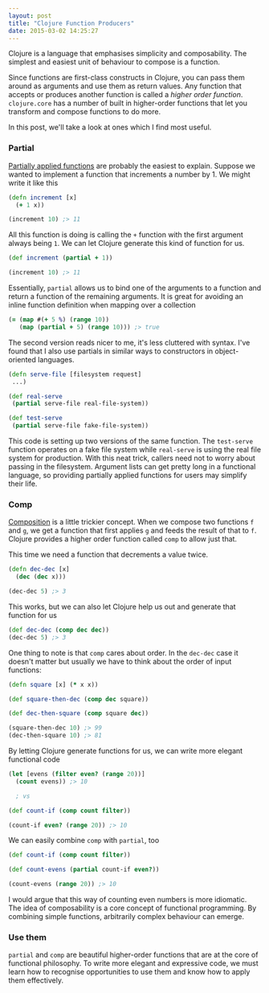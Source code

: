 ```yaml
---
layout: post
title: "Clojure Function Producers"
date: 2015-03-02 14:25:27
---
```

Clojure is a language that emphasises simplicity and composability. The simplest and easiest unit of behaviour to compose is a function.

Since functions are first-class constructs in Clojure, you can pass them around as arguments and use them as return values. Any function that accepts or produces another function is called a _higher order function_.  `clojure.core` has a number of built in higher-order functions that let you transform and compose functions to do more.

In this post, we'll take a look at ones which I find most useful.

### Partial

[Partially applied functions](http://en.wikipedia.org/wiki/Partial_application) are probably the easiest to explain. Suppose we wanted to implement a function that increments a number by 1. We might write it like this

```clojure
(defn increment [x]
  (+ 1 x))

(increment 10) ;> 11
```

All this function is doing is calling the `+` function with the first argument always being `1`. We can let Clojure generate this kind of function for us.

```clojure
(def increment (partial + 1))

(increment 10) ;> 11
```

Essentially, `partial` allows us to bind one of the arguments to a function and return a function of the remaining arguments. It is great for avoiding an inline function definition when mapping over a collection

```clojure
(= (map #(+ 5 %) (range 10)) 
   (map (partial + 5) (range 10))) ;> true
```

The second version reads nicer to me, it's less cluttered with syntax. I've found that I also use partials in similar ways to constructors in object-oriented languages.

```clojure
(defn serve-file [filesystem request]
 ...)

(def real-serve 
 (partial serve-file real-file-system))

(def test-serve 
 (partial serve-file fake-file-system))
```

This code is setting up two versions of the same function. The `test-serve` function operates on a fake file system while `real-serve` is using the real file system for production. With this neat trick, callers need not to worry about passing in the filesystem. Argument lists can get pretty long in a functional language, so providing partially applied functions for users may simplify their life.

### Comp

[Composition](http://en.wikipedia.org/wiki/Function_composition) is a little trickier concept. When we compose two functions `f` and `g`, we get a function that first applies `g` and feeds the result of that to `f`. Clojure provides a higher order function called `comp` to allow just that.

This time we need a function that decrements a value twice.

```clojure
(defn dec-dec [x]
  (dec (dec x)))

(dec-dec 5) ;> 3
```

This works, but we can also let Clojure help us out and generate that function for us

```clojure
(def dec-dec (comp dec dec))
(dec-dec 5) ;> 3
```

One thing to note is that `comp` cares about order. In the `dec-dec` case it doesn't matter but usually we have to think about the order of input functions:

```clojure
(defn square [x] (* x x))

(def square-then-dec (comp dec square))

(def dec-then-square (comp square dec))

(square-then-dec 10) ;> 99
(dec-then-square 10) ;> 81
```

By letting Clojure generate functions for us, we can write more elegant functional code

```clojure
(let [evens (filter even? (range 20))]
  (count evens)) ;> 10

  ; vs

(def count-if (comp count filter))

(count-if even? (range 20)) ;> 10
```

We can easily combine `comp` with `partial`, too

```clojure
(def count-if (comp count filter))

(def count-evens (partial count-if even?))

(count-evens (range 20)) ;> 10
```

I would argue that this way of counting even numbers is more idiomatic. The idea of composability is a core concept of functional programming. By combining simple functions, arbitrarily complex behaviour can emerge.

### Use them

`partial` and `comp` are beautiful higher-order functions that are at the core of functional philosophy. To write more elegant and expressive code, we must learn how to recognise opportunities to use them and know how to apply them effectively.
